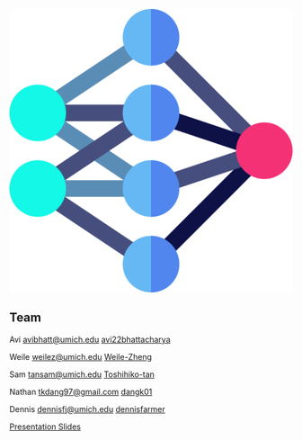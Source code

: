 
![Icon](rvf-web/asset/icon.png)
## Team

Avi avibhatt@umich.edu [avi22bhattacharya](https://github.com/avi22bhattacharya)

Weile weilez@umich.edu [Weile-Zheng](https://github.com/Weile-Zheng)

Sam tansam@umich.edu [Toshihiko-tan](https://github.com/Toshihiko-tan)

Nathan tkdang97@gmail.com [dangk01](https://github.com/dangk01)

Dennis dennisfj@umich.edu [dennisfarmer](https://github.com/dennisfarmer)


[Presentation Slides](https://docs.google.com/presentation/d/14KdpuFMqFfnKe5M7K4QRyPROVCyOtDu0aSvHb-bYHrQ/edit?usp=sharing)
